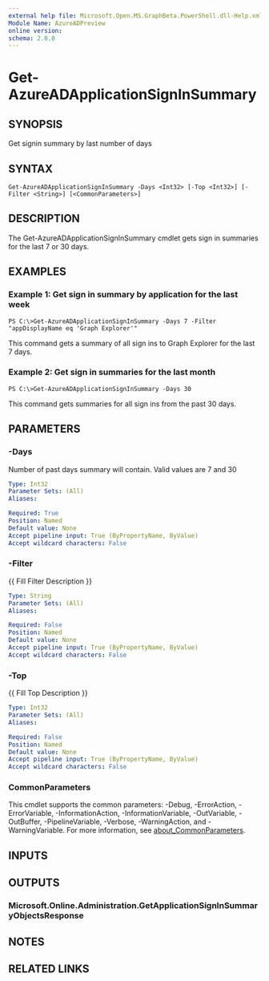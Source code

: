 ```yaml
---
external help file: Microsoft.Open.MS.GraphBeta.PowerShell.dll-Help.xml
Module Name: AzureADPreview
online version:
schema: 2.0.0
---
```


# Get-AzureADApplicationSignInSummary

## SYNOPSIS
Get signin summary by last number of days

## SYNTAX

```
Get-AzureADApplicationSignInSummary -Days <Int32> [-Top <Int32>] [-Filter <String>] [<CommonParameters>]
```

## DESCRIPTION
The Get-AzureADApplicationSignInSummary cmdlet gets sign in summaries for the last 7 or 30 days.

## EXAMPLES

### Example 1: Get sign in summary by application for the last week
```
PS C:\>Get-AzureADApplicationSignInSummary -Days 7 -Filter "appDisplayName eq 'Graph Explorer'"
```

This command gets a summary of all sign ins to Graph Explorer for the last 7 days.

### Example 2: Get sign in summaries for the last month
```
PS C:\>Get-AzureADApplicationSignInSummary -Days 30
```

This command gets summaries for all sign ins from the past 30 days.

## PARAMETERS

### -Days
Number of past days summary will contain.
Valid values are 7 and 30

```yaml
Type: Int32
Parameter Sets: (All)
Aliases:

Required: True
Position: Named
Default value: None
Accept pipeline input: True (ByPropertyName, ByValue)
Accept wildcard characters: False
```

### -Filter
{{ Fill Filter Description }}

```yaml
Type: String
Parameter Sets: (All)
Aliases:

Required: False
Position: Named
Default value: None
Accept pipeline input: True (ByPropertyName, ByValue)
Accept wildcard characters: False
```

### -Top
{{ Fill Top Description }}

```yaml
Type: Int32
Parameter Sets: (All)
Aliases:

Required: False
Position: Named
Default value: None
Accept pipeline input: True (ByPropertyName, ByValue)
Accept wildcard characters: False
```

### CommonParameters
This cmdlet supports the common parameters: -Debug, -ErrorAction, -ErrorVariable, -InformationAction, -InformationVariable, -OutVariable, -OutBuffer, -PipelineVariable, -Verbose, -WarningAction, and -WarningVariable. For more information, see [about_CommonParameters](http://go.microsoft.com/fwlink/?LinkID=113216).

## INPUTS

## OUTPUTS

### Microsoft.Online.Administration.GetApplicationSignInSummaryObjectsResponse
## NOTES

## RELATED LINKS
